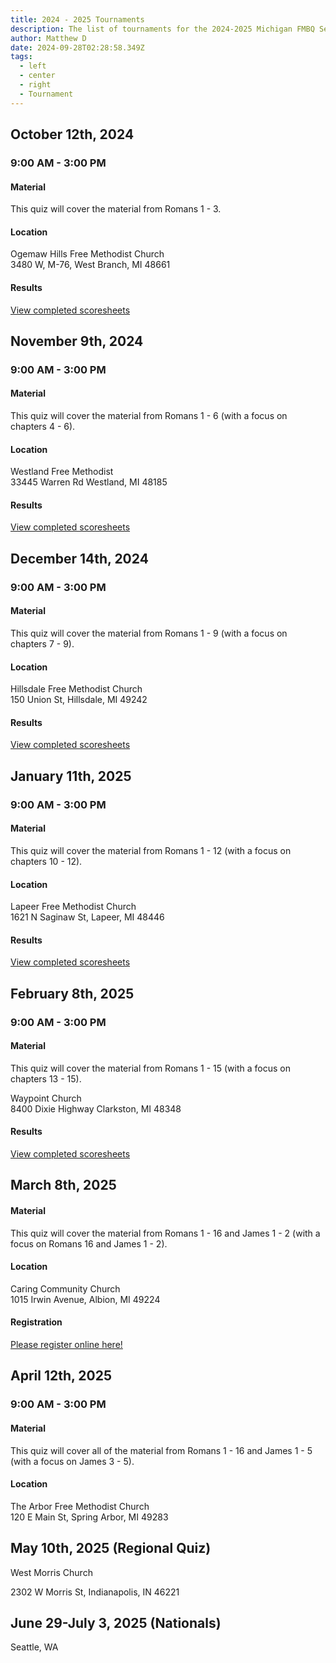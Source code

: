 ```yaml
---
title: 2024 - 2025 Tournaments
description: The list of tournaments for the 2024-2025 Michigan FMBQ Season
author: Matthew D
date: 2024-09-28T02:28:58.349Z
tags:
  - left
  - center
  - right
  - Tournament
---
```

## October 12th, 2024
### 9:00 AM - 3:00 PM

#### Material
This quiz will cover the material from Romans 1 - 3.

#### Location
Ogemaw Hills Free Methodist Church<br>
3480 W, M-76, West Branch, MI 48661

#### Results
<a href="https://fmbq.app/tournaments/1ashw">View completed scoresheets</a>


## November 9th, 2024
### 9:00 AM - 3:00 PM

#### Material
This quiz will cover the material from Romans 1 - 6 (with a focus on chapters 4 - 6).

#### Location
Westland Free Methodist<br>
33445 Warren Rd Westland, MI 48185

#### Results
<a href="https://fmbq.app/tournaments/ksmr5">View completed scoresheets</a>



## December 14th, 2024
### 9:00 AM - 3:00 PM

#### Material
This quiz will cover the material from Romans 1 - 9 (with a focus on chapters 7 - 9).

#### Location
Hillsdale Free Methodist Church<br>
150 Union St, Hillsdale, MI 49242

#### Results
<a href="https://fmbq.app/tournaments/xy95a">View completed scoresheets</a>


## January 11th, 2025
### 9:00 AM - 3:00 PM

#### Material
This quiz will cover the material from Romans 1 - 12 (with a focus on chapters 10 - 12).

#### Location
Lapeer Free Methodist Church<br>
1621 N Saginaw St, Lapeer, MI 48446

#### Results
<a href="https://fmbq.app/tournaments/5hneq">View completed scoresheets</a>


## February 8th, 2025
### 9:00 AM - 3:00 PM

#### Material
This quiz will cover the material from Romans 1 - 15 (with a focus on chapters 13 - 15).

Waypoint Church<br>
8400 Dixie Highway Clarkston, MI 48348


#### Results
<a href="https://fmbq.app/tournaments/yfihe">View completed scoresheets</a>

## March 8th, 2025

#### Material
This quiz will cover the material from Romans 1 - 16 and James 1 - 2 (with a focus on Romans 16 and James 1 - 2).

#### Location
Caring Community Church<br>
1015 Irwin Avenue, Albion, MI 49224

#### Registration
<a href="https://registrations.fmquizzing.net/register.php?id=204">Please register online here!</a>



## April 12th, 2025
### 9:00 AM - 3:00 PM

#### Material
This quiz will cover all of the material from Romans 1 - 16 and James 1 - 5 (with a focus on James 3 - 5).

#### Location
The Arbor Free Methodist Church<br>
120 E Main St, Spring Arbor, MI 49283


## May 10th, 2025 (Regional Quiz)
West Morris Church

2302 W Morris St, Indianapolis, IN 46221


## June 29-July 3, 2025 (Nationals)
Seattle, WA
